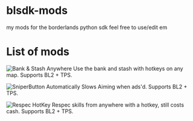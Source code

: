 # blsdk-mods
my mods for the borderlands python sdk
feel free to use/edit em

# List of mods

![Bank & Stash Anywhere](https://github.com/PyrexBLJ/blsdk-mods/tree/main/BASA)
Use the bank and stash with hotkeys on any map. Supports BL2 + TPS.

![SniperButton](https://github.com/PyrexBLJ/blsdk-mods/tree/main/SniperButton)
Automatically Slows Aiming when ads'd. Supports BL2 + TPS.

![Respec HotKey](https://github.com/PyrexBLJ/blsdk-mods/tree/main/RHK)
Respec skills from anywhere with a hotkey, still costs cash. Supports BL2 + TPS.

